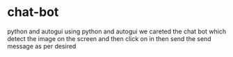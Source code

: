 # chat-bot
python and autogui
using python and autogui we careted the chat bot which detect the image on the screen and then click on in then send the send message as per desired 
